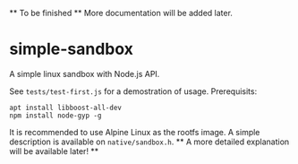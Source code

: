 ** To be finished **
More documentation will be added later.

# simple-sandbox
A simple linux sandbox with Node.js API.

See `tests/test-first.js` for a demostration of usage. 
Prerequisits:
```
apt install libboost-all-dev
npm install node-gyp -g
```

It is recommended to use Alpine Linux as the rootfs image.
A simple description is available on `native/sandbox.h`. ** A more detailed explanation will be available later! **
